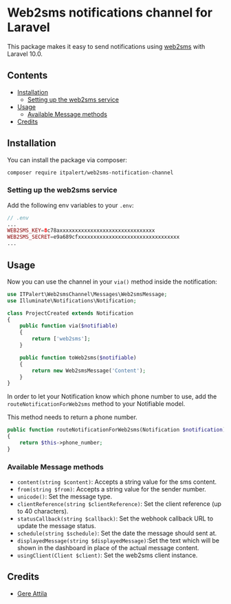 # Web2sms notifications channel for Laravel

This package makes it easy to send notifications using [web2sms](https://www.web2sms.ro/) with Laravel 10.0.

## Contents

- [Installation](#installation)
	- [Setting up the web2sms service](#setting-up-the-web2sms-service)
- [Usage](#usage)
	- [Available Message methods](#available-message-methods)
- [Credits](#credits)


## Installation

You can install the package via composer:

``` bash
composer require itpalert/web2sms-notification-channel
```

### Setting up the web2sms service

Add the following env variables to your `.env`:

```php
// .env
...
WEB2SMS_KEY=8c78axxxxxxxxxxxxxxxxxxxxxxxxxxxxxxx
WEB2SMS_SECRET=e9a689cfxxxxxxxxxxxxxxxxxxxxxxxxxxxxxxxxx
...
```

## Usage

Now you can use the channel in your `via()` method inside the notification:

``` php
use ITPalert\Web2smsChannel\Messages\Web2smsMessage;
use Illuminate\Notifications\Notification;

class ProjectCreated extends Notification
{
    public function via($notifiable)
    {
        return ['web2sms'];
    }

    public function toWeb2sms($notifiable)
    {
        return new Web2smsMessage('Content');
    }
}
```

In order to let your Notification know which phone number to use, add the `routeNotificationForWeb2sms` method to your Notifiable model.

This method needs to return a phone number.

```php
public function routeNotificationForWeb2sms(Notification $notification)
{
    return $this->phone_number;
}
```

### Available Message methods

- `content(string $content)`: Accepts a string value for the sms content.
- `from(string $from)`: Accepts a string value for the sender number.
- `unicode()`: Set the message type.
- `clientReference(string $clientReference)`: Set the client reference (up to 40 characters).
- `statusCallback(string $callback)`: Set the webhook callback URL to update the message status.
- `schedule(string $schedule)`: Set the date the message should sent at.
- `displayedMessage(string $displayedMessage)`:Set the text which will be shown in the dashboard in place of the actual message content.
- `usingClient(Client $client)`: Set the web2sms client instance.

## Credits

- [Gere Attila](https://github.com/itpalert)